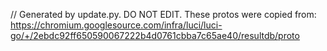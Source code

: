 // Generated by update.py. DO NOT EDIT.
These protos were copied from:
https://chromium.googlesource.com/infra/luci/luci-go/+/2ebdc92ff650590067222b4d0761cbba7c65ae40/resultdb/proto

